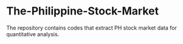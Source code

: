 # The-Philippine-Stock-Market
The repository contains codes that extract PH stock market data for quantitative analysis.
